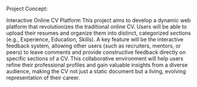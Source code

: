 Project Concept:

Interactive Online CV Platform
This project aims to develop a dynamic web platform that revolutionizes the traditional online CV. 
Users will be able to upload their resumes and organize them into distinct, categorized sections (e.g., Experience, Education, Skills).
A key feature will be the interactive feedback system, 
allowing other users (such as recruiters, mentors, or peers) to leave comments and provide constructive feedback directly on specific sections of a CV. 
This collaborative environment will help users refine their professional profiles and gain valuable insights from a diverse audience, 
making the CV not just a static document but a living, evolving representation of their career.
